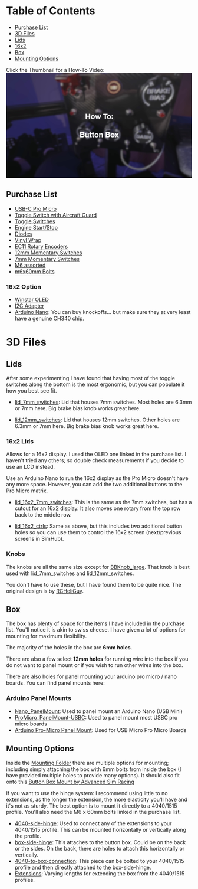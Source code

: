 # Table of Contents

- [Purchase List](#purchase-list)
- [3D Files](#3d-files)
- [Lids](#lids)
- [16x2](#16x2-lids)
- [Box](#box)
- [Mounting Options](#mounting-options)

Click the Thumbnail for a How-To Video:
[![Youtube Video](./yt.jpg)](https://www.youtube.com/watch?v=mfEdV4Y3NAQ)

## Purchase List
- [USB-C Pro Micro](https://a.co/d/40r7Z8c)
- [Toggle Switch with Aircraft Guard](https://a.co/d/8zprb8W)
- [Toggle Switches](https://a.co/d/gb6Z9sF)
- [Engine Start/Stop](https://a.co/d/4iWm9b6)
- [Diodes](https://a.co/d/17q5yrM)
- [Vinyl Wrap](https://a.co/d/8dlAxQy)
- [EC11 Rotary Encoders](https://a.co/d/904myFO)
- [12mm Momentary Switches](https://a.co/d/8DzCP9i)
- [7mm Momentary Switches](https://a.co/d/gAq71AI)
- [M6 assorted](https://a.co/d/cKX1Adg)
- [m6x60mm Bolts](https://a.co/d/dvMr3f9)

### 16x2 Option
- [Winstar OLED](https://www.aliexpress.us/item/2251832696798206.html)
- [I2C Adapter](https://a.co/d/55hU6gz)
- [Arduino Nano](https://a.co/d/cgAba1g): You can buy knockoffs... but make sure they at very least have a genuine CH340 chip. 

# 3D Files

## Lids

After some experimenting I have found that having most of the toggle switches along the bottom is the most ergonomic, but you can populate it how you best see fit.

- [lid_7mm_switches](./3d%20files/lid_7mm_switches.stl): Lid that houses 7mm switches. Most holes are 6.3mm or 7mm here. Big brake bias knob works great here.

- [lid_12mm_switches](./3d%20files/lid_12mm_switches.stl): Lid that houses 12mm switches. Other holes are 6.3mm or 7mm here. Big brake bias knob works great here.

### 16x2 Lids
Allows for a 16x2 display. I used the OLED one linked in the purchase list. I haven't tried any others; so double check measurements if you decide to use an LCD instead.

Use an Arduino Nano to run the 16x2 display as the Pro Micro doesn't have any more space. However, you can add the two additional buttons to the Pro Micro matrix.

- [lid_16x2_7mm_switches](./3d%20files/lid_16x2_7mm_switches.stl): This is the same as the 7mm switches, but has a cutout for an 16x2 display. It also moves one rotary from the top row back to the middle row.

- [lid_16x2_ctrls](./3d%20files/lid_16x2_ctrls.stl): Same as above, but this includes two additional button holes so you can use them to control the 16x2 screen (next/previous screens in SimHub).

### Knobs
The knobs are all the same size except for [BBKnob_large](./3d%20files/Knobs/BBKnob_large.stl). That knob is best used with lid_7mm_switches and lid_12mm_switches.

 You don't have to use these, but I have found them to be quite nice. The original design is by [RCHeliGuy](https://www.thingiverse.com/thing:4673851). 

## Box
The box has plenty of space for the items I have included in the purchase list. You'll notice it is akin to swiss cheese. I have given a lot of options for mounting for maximum flexibility. 

The majority of the holes in the box are **6mm holes**. 

There are also a few select **12mm holes** for running wire into the box if you do not want to panel mount or if you wish to run other wires into the box.

There are also holes for panel mounting your arduino pro micro / nano boards. You can find panel mounts here:

### Arduino Panel Mounts
- [Nano_PanelMount](./3d%20files/Nano_PanelMount.stl): Used to panel mount an Arduino Nano (USB Mini)
- [ProMicro_PanelMount-USBC](./3d%20files/ProMicro_PanelMount_USBC.stl): Used to panel mount most USBC pro micro boards
- [Arduino Pro-Micro Panel Mount](https://www.thingiverse.com/thing:4077845): Used for USB Micro Pro Micro Boards

## Mounting Options
Inside the [Mounting Folder](./3d%20files/Mounting/) there are multiple options for mounting; including simply attaching the box with 6mm bolts from inside the box (I have provided multiple holes to provide many options). It should also fit onto this [Button Box Mount by Advanced Sim Racing](https://www.advancedsimracing.com/products/button-box-mount)

If you want to use the hinge system: I recommend using little to no extensions, as the longer the extension, the more elasticity you'll have and it's not as sturdy. The best option is to mount it directly to a 4040/1515 profile. You'll also need the M6 x 60mm bolts linked in the purchase list.

- [4040-side-hinge](./3d%20files/Mounting/4040-side-hinge.stl): Used to connect any of the extensions to your 4040/1515 profile. This can be mounted horizontally or vertically along the profile.
- [box-side-hinge](./3d%20files/Mounting/box-side-hinge.stl): This attaches to the button box. Could be on the back or the sides. On the back, there are holes to attach this horizontally or vertically.
- [4040-to-box-connection](./3d%20files/Mounting/4040-to-box-connection.stl): This piece can be bolted to your 4040/1515 profile and then directly attached to the box-side-hinge.
- [Extensions](./3d%20files/Mounting/Extensions/): Varying lengths for extending the box from the 4040/1515 profiles.